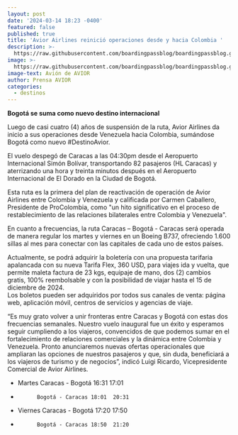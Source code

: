 ```yaml
---
layout: post
date: '2024-03-14 18:23 -0400'
featured: false
published: true
title: 'Avior Airlines reinició operaciones desde y hacia Colombia '
description: >-
  https://raw.githubusercontent.com/boardingpassblog/boardingpassblog.github.io/main/assets/images/Avion-AVIOR.jpg
image: >-
  https://raw.githubusercontent.com/boardingpassblog/boardingpassblog.github.io/main/assets/images/Avion-AVIOR.jpg
image-text: Avión de AVIOR
author: Prensa AVIOR
categories:
  - destinos
---
```

**Bogotá se suma como nuevo destino internacional**
 
Luego de casi cuatro (4) años de suspensión de la ruta, Avior Airlines da inicio a sus operaciones desde Venezuela hacia Colombia, sumándose Bogotá como nuevo #DestinoAvior. 

El vuelo despegó de Caracas a las 04:30pm desde el Aeropuerto Internacional Simón Bolívar, 
transportando 82 pasajeros (HL Caracas) y aterrizando una hora y treinta minutos después en el 
Aeropuerto Internacional de El Dorado en la Ciudad de Bogotá. 

Esta ruta es la primera del plan de reactivación de operación de Avior Airlines entre Colombia y 
Venezuela y calificada por Carmen Caballero, Presidente de ProColombia, como "un hito significativo 
en el proceso de restablecimiento de las relaciones bilaterales entre Colombia y Venezuela". 

En cuanto a frecuencias, la ruta Caracas – Bogotá - Caracas será operada de manera regular los martes 
y viernes en un Boeing  B737, ofreciendo 1.600 sillas al mes para conectar con las capitales de cada 
uno de estos países. 
  
Actualmente, se podrá adquirir la boletería con una propuesta tarifaria apalancada con su nueva Tarifa 
Flex, 360 USD, para viajes ida y vuelta, que permite maleta factura de 23 kgs, equipaje de mano, dos 
(2) cambios gratis, 100% reembolsable y con la posibilidad de viajar hasta el 15 de diciembre de 2024.  
Los boletos pueden ser adquiridos por todos sus canales de venta: página web, aplicación móvil, 
centros de servicios y agencias de viaje. 

“Es muy grato volver a unir fronteras entre Caracas y Bogotá con estas dos frecuencias semanales. 
Nuestro vuelo inaugural fue un éxito y esperamos seguir cumpliendo a los viajeros, convencidos de 
que podemos sumar en el fortalecimiento de relaciones comerciales y la dinámica entre Colombia y 
Venezuela. Pronto anunciaremos nuevas ofertas operacionales que ampliaran las opciones de nuestros 
pasajeros y que, sin duda, beneficiará a los viajeros de turismo y de negocios”, indicó Luigi Ricardo, 
Vicepresidente Comercial de Avior Airlines. 

- Martes 	Caracas - Bogotá 16:31  17:01 
- 			Bogotá - Caracas 18:01  20:31 
- Viernes Caracas - Bogotá 17:20  17:50 
- 			Bogotá - Caracas 18:50  21:20